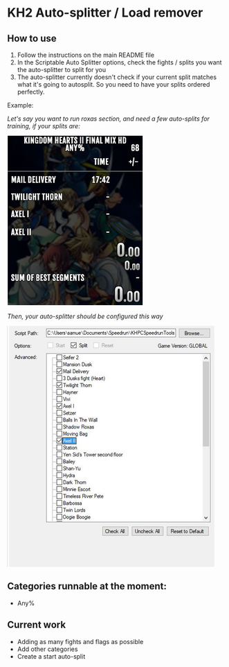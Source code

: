 # KH2 Auto-splitter / Load remover
## How to use
1. Follow the instructions on the main README file
2. In the Scriptable Auto Splitter options, check the fights / splits you want the auto-splitter to split for you
3. The auto-splitter currently doesn't check if your current split matches what it's going to autosplit. So you need to have your splits ordered perfectly. 

Example: 

*Let's say you want to run roxas section, and need a few auto-splits for training, if your splits are:*

![](assets\splits.JPG)

*Then, your auto-splitter should be configured this way*

![](assets\example1.JPG)

## Categories runnable at the moment:
* Any%

## Current work
* Adding as many fights and flags as possible
* Add other categories
* Create a start auto-split